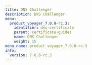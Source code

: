 ```yaml
---
title: DNS Challenger
description: DNS Challenger
menu:
  product_voyager_7.0.0-rc.3:
    identifier: dns-certificate
    parent: certificate-guides
    name: DNS Challenger
    weight: 15
menu_name: product_voyager_7.0.0-rc.3
info:
  version: 7.0.0-rc.3
---
```


